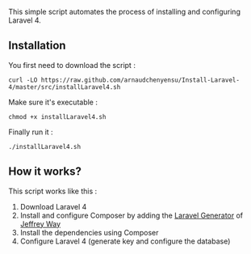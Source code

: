 This simple script automates the process of installing and configuring Laravel 4.

## Installation 

You first need to download the script :
```
curl -LO https://raw.github.com/arnaudchenyensu/Install-Laravel-4/master/src/installLaravel4.sh
```

Make sure it's executable :
```
chmod +x installLaravel4.sh
```

Finally run it :
```
./installLaravel4.sh
``` 

## How it works?

This script works like this :

1. Download Laravel 4
2. Install and configure Composer by adding the [Laravel Generator](https://github.com/JeffreyWay/Laravel-4-Generators) of [Jeffrey Way](https://github.com/JeffreyWay)
3. Install the dependencies using Composer
4. Configure Laravel 4 (generate key and configure the database)
